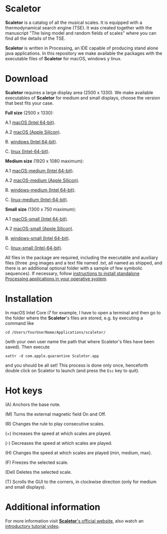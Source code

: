 # Scaletor

**Scaletor** is a catalog of all the musical scales. It is equipped with a thermodynamical search engine (TSE). It was created together with the manuscript "The Ising model and random fields of scales" where you can find all the details of the TSE.

**Scaletor** is written in Processing, an IDE capable of producing stand alone java applications. In this repository we make available the packages with the executable files of **Scaletor** for macOS, windows y linux.


# Download

**Scaletor** requires a large display area (2500 x 1330). We make available executables of **Scaletor** for medium and small displays, choose the version that best fits your case.

**Full size** (2500 x 1330):

A.1 [macOS (Intel 64-bit)](https://github.com/gomiza/scaletor/releases/download/v1.0.0/scaletor-full-macos-intel.zip).

A.2 [macOS (Apple Silicon)](https://github.com/gomiza/scaletor/releases/download/v1.0.0/scaletor-full-macos-silicon.zip).

B. [windows (Intel 64-bit)](https://github.com/gomiza/scaletor/releases/download/v1.0.0/scaletor-full-windows.zip).

C. [linux (Intel-64-bit)](https://github.com/gomiza/scaletor/releases/download/v1.0.0/scaletor-full-linux.zip).

**Medium size** (1920 x 1080 maximum):

A.1 [macOS-medium (Intel 64-bit)](https://github.com/gomiza/scaletor/releases/download/v1.0.0/scaletor-medium-macos-intel.zip).

A.2 [macOS-medium (Apple Silicon)](https://github.com/gomiza/scaletor/releases/download/v1.0.0/scaletor-medium-macos-silicon.zip).

B. [windows-medium (Intel 64-bit)](https://github.com/gomiza/scaletor/releases/download/v1.0.0/scaletor-medium-windows.zip).

C. [linux-medium (Intel-64-bit)](https://github.com/gomiza/scaletor/releases/download/v1.0.0/scaletor-medium-linux.zip).

**Small size** (1300 x 750 maximum):

A.1 [macOS-small (Intel 64-bit)](https://github.com/gomiza/scaletor/releases/download/v1.0.0/scaletor-small-macos-intel.zip).

A.2 [macOS-small (Apple Silicon)](https://github.com/gomiza/scaletor/releases/download/v1.0.0/scaletor-small-macos-silicon.zip).

B. [windows-small (Intel 64-bit)](https://github.com/gomiza/scaletor/releases/download/v1.0.0/scaletor-small-windows.zip).

C. [linux-small (Intel-64-bit)](https://github.com/gomiza/scaletor/releases/download/v1.0.0/scaletor-small-linux.zip).

All files in the package are required, including the executable and auxiliary files (three .png images and a text file named .txt, all named as shipped, and there is an additional optional folder with a sample of few symbolic sequences). If necessary, follow [instructions to install standalone Processing applications in your operative system](https://github.com/processing/processing4/wiki/Exporting-Applications#macos).

# Installation

In macOS Intel Core i7 for example, I have to open a terminal and then go to the folder where the **Scaletor**'s files are stored, e.g. by executing a command like

`cd /Users/YourUserName/Applications/scaletor/`

(with your own user name the path that where Scaletor's files have been saved). Then execute

`xattr -d com.apple.quarantine Scaletor.app`

and you should be all set! This process is done only once, henceforth double click on Scaletor to launch (and press the `Esc` key to quit).

# Hot keys

(A) Anchors the base note.

(M) Turns the external magnetic field On and Off.

(R) Changes the rule to play consecutive scales.

(+) Increases the speed at which scales are played.

(-) Decreases the speed at which scales are played.

(H) Changes the speed at which scales are played (min, medium, max).

(F) Freezes the selected scale.

(Del) Deletes the selected scale.

(T) Scrolls the GUI to the corners, in clockwise direction (only for medium and small displays).

# Additional information

For more information visit [**Scaletor**'s official website](https://sites.google.com/im.unam.mx/scaletor), also watch an [introductory tutorial video](https://www.youtube.com/watch?v=dZX2jZDvBSs).
